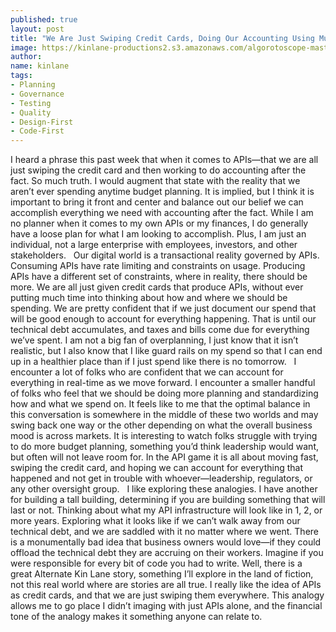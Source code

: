 ```yaml
---
published: true
layout: post
title: "We Are Just Swiping Credit Cards, Doing Our Accounting Using Multiple Sets of Books, and Do Not Allow Time for Budget Planning in the API Space"
image: https://kinlane-productions2.s3.amazonaws.com/algorotoscope-master/uncle-sam-old-time-cash-register.jpg
author:
name: kinlane
tags:
- Planning
- Governance
- Testing
- Quality
- Design-First
- Code-First
---
```

I heard a phrase this past week that when it comes to APIs—that we are all just swiping the credit card and then working to do accounting after the fact. So much truth. I would augment that state with the reality that we aren’t ever spending anytime budget planning. It is implied, but I think it is important to bring it front and center and balance out our belief we can accomplish everything we need with accounting after the fact. While I am no planner when it comes to my own APIs or my finances, I do generally have a loose plan for what I am looking to accomplish. Plus, I am just an individual, not a large enterprise with employees, investors, and other stakeholders. 
 
Our digital world is a transactional reality governed by APIs. Consuming APIs have rate limiting and constraints on usage. Producing APIs have a different set of constraints, where in reality, there should be more. We are all just given credit cards that produce APIs, without ever putting much time into thinking about how and where we should be spending. We are pretty confident that if we just document our spend that will be good enough to account for everything happening. That is until our technical debt accumulates, and taxes and bills come due for everything we’ve spent. I am not a big fan of overplanning, I just know that it isn’t realistic, but I also know that I like guard rails on my spend so that I can end up in a healthier place than if I just spend like there is no tomorrow.
 
I encounter a lot of folks who are confident that we can account for everything in real-time as we move forward. I encounter a smaller handful of folks who feel that we should be doing more planning and standardizing how and what we spend on. It feels like to me that the optimal balance in this conversation is somewhere in the middle of these two worlds and may swing back one way or the other depending on what the overall business mood is across markets. It is interesting to watch folks struggle with trying to do more budget planning, something you’d think leadership would want, but often will not leave room for. In the API game it is all about moving fast, swiping the credit card, and hoping we can account for everything that happened and not get in trouble with whoever—leadership, regulators, or any other oversight group.
 
I like exploring these analogies. I have another for building a tall building, determining if you are building something that will last or not. Thinking about what my API infrastructure will look like in 1, 2, or more years. Exploring what it looks like if we can’t walk away from our technical debt, and we are saddled with it no matter where we went. There is a monumentally bad idea that business owners would love—if they could offload the technical debt they are accruing on their workers. Imagine if you were responsible for every bit of code you had to write. Well, there is a great Alternate Kin Lane story, something I’ll explore in the land of fiction, not this real world where are stories are all true. I really like the idea of APIs as credit cards, and that we are just swiping them everywhere. This analogy allows me to go place I didn’t imaging with just APIs alone, and the financial tone of the analogy makes it something anyone can relate to.
